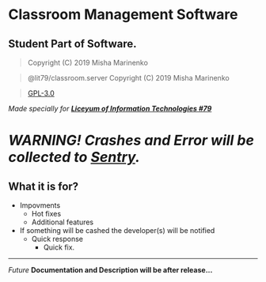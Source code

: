 # Classroom Management Software
## Student Part of Software.
> Copyright (C) 2019 Misha Marinenko

> @lit79/classroom.server Copyright (C) 2019  Misha Marinenko 

> [GPL-3.0](https://choosealicense.com/licenses/gpl-3.0/)

_Made specially for [__Liceyum of Information Technologies #79__](http://lit79.org.ua)_

# _**WARNING! Crashes and Error will be collected to [Sentry](https://sentry.io).**_
## What it is for?
* Impovments 
	* Hot fixes
	* Additional features
* If something will be cashed the developer(s) will be notified
	* Quick response 
		* Quick fix.
---

_Future_ __Documentation and Description will be after release__**...**